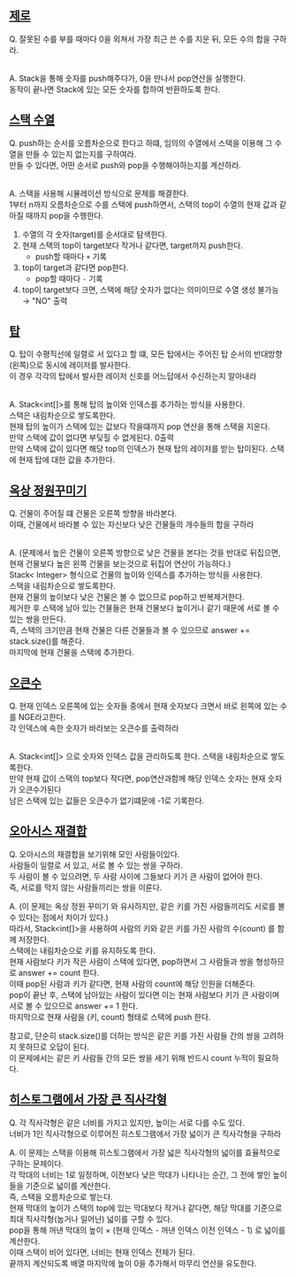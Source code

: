 [제로](https://www.acmicpc.net/problem/10773)
--
Q. 잘못된 수를 부를 때마다 0을 외쳐서 가장 최근 쓴 수를 지운 뒤, 모든 수의 합을 구하라.<br><br>

A. Stack<Integer>을 통해 숫자를 push해주다가, 0을 만나서 pop연산을 실행한다.<br>
동작이 끝나면 Stack에 있는 모든 숫자를 합하여 반환하도록 한다. 

[스택 수열](https://www.acmicpc.net/problem/1874)
--
Q. push하는 순서를 오름차순으로 한다고 하떄, 임의의 수열에서 스택을 이용해 그 수열을 만들 수 있는지 없는지를 구하여라.<br>
만들 수 있다면, 어떤 순서로 push와 pop을 수행해야하는지를 계산하라.<br><br>

A. 스택을 사용해 시뮬레이션 방식으로 문제를 해결한다.<br>
1부터 n까지 오름차순으로 수를 스택에 push하면서, 스택의 top이 수열의 현재 값과 같아질 때까지 pop을 수행한다.<br>
1. 수열의 각 숫자(target)를 순서대로 탐색한다. <br>
2. 현재 스택의 top이 target보다 작거나 같다면, target까지 push한다.<br>
    - push할 때마다 `+` 기록<br>
3. top이 target과 같다면 pop한다. <br>
    - pop할 때마다 `-` 기록<br>
4. top이 target보다 크면, 스택에 해당 숫자가 없다는 의미이므로 수열 생성 불가능 → "NO" 출력<br>

[탑](https://www.acmicpc.net/problem/2493)
--
Q. 탑이 수평직선에 일렬로 서 있다고 할 떄, 모든 탑에서는 주어진 탑 순서의 반대방향(왼쪽)으로 동시에 레이저를 발사한다.<br>
이 경우 각각의 탑에서 발사한 레이저 신호를 어느답에서 수신하는지 알아내라<br><br>

A. Stack<int[]>를 통해 탑의 높이와 인덱스를 추가하는 방식을 사용한다.<br>
스택은 내림차순으로 쌓도록한다. <br>
현재 탑의 높이가 스택에 있는 값보다 작을떄까지 pop 연산을 통해 스택을 지운다.<br>
만약 스택에 값이 없다면 부딪힐 수 없게된다. 0출력 <br>
만약 스택에 값이 있다면 해당 top의 인덱스가 현재 탑의 레이저를 받는 탑이된다. 
스택에 현재 탑에 대한 값을 추가한다. <br>

[옥상 정원꾸미기](https://www.acmicpc.net/problem/6198)
--
Q. 건물이 주어질 떄 건물은 오른쪽 방향을 바라본다.<br>
이때, 건물에서 바라볼 수 있는 자신보다 낮은 건물들의 개수들의 합을 구하라<br><br>

A. (문제에서 높은 건물이 오른쪽 방향으로 낮은 건물을 본다는 것을 반대로 뒤집으면,<br>
현재 건물보다 높은 왼쪽 건물을 보는것으로 뒤집어 연산이 가능하다.)<br>
Stack< Integer> 형식으로 건물의 높이와 인덱스를 추가하는 방식을 사용한다.<br>
스택을 내림차순으로 쌓도록한다.<br> 
현재 건물의 높이보다 낮은 건물은 볼 수 없으므로 pop하고 반복제거한다.<br>
제거한 후 스택에 남아 있는 건물들은 현재 건물보다 높이거나 같기 때문에 서로 볼 수 있는 쌍을 만든다.<br>
즉, 스택의 크기만큼 현재 건물은 다른 건물들과 볼 수 있으므로 answer += stack.size()를 해준다.<br>
마지막에 현재 건물을 스택에 추가한다.<br>

[오큰수](https://www.acmicpc.net/problem/17298)
--
Q. 현재 인덱스 오른쪽에 있는 숫자들 중에서 현재 숫자보다 크면서 바로 왼쪽에 있는 수를 NGE라고한다.<br>
각 인덱스에 속한 숫자가 바라보는 오큰수를 출력하라<br><br>

A. Stack<int[]> 으로 숫자와 인덱스 값을 관리하도록 한다. 
스택을 내림차순으로 쌓도록한다.<br>
만약 현재 값이 스택의 top보다 작다면, pop연산과함께 해당 인덱스 숫자는 현재 숫자가 오큰수가된다<br>
남은 스택에 있는 값들은 오큰수가 없기떄문에 -1로 기록한다.<br>

[오아시스 재결합](https://www.acmicpc.net/problem/3015)
--
Q. 오아시스의 재결합을 보기위해 모인 사람들이있다.<br>
사람들이 일렬로 서 있고, 서로 볼 수 있는 쌍을 구하라.<br>
두 사람이 볼 수 있으려면, 두 사람 사이에 그들보다 키가 큰 사람이 없어야 한다.<br>
즉, 서로를 막지 않는 사람들끼리는 쌍을 이룬다.<br>

A. (이 문제는 옥상 정원 꾸미기 와 유사하지만, 같은 키를 가진 사람들끼리도 서로를 볼 수 있다는 점에서 차이가 있다.)<br>
따라서,  Stack<int[]>을 사용하여 사람의 키와 같은 키를 가진 사람의 수(count) 를 함께 저장한다.<br>
스택에는 내림차순으로 키를 유지하도록 한다.<br>
현재 사람보다 키가 작은 사람이 스택에 있다면, pop하면서 그 사람들과 쌍을 형성하므로 answer += count 한다.<br>
이때 pop된 사람과 키가 같다면, 현재 사람의 count에 해당 인원을 더해준다.<br>
pop이 끝난 후, 스택에 남아있는 사람이 있다면 이는 현재 사람보다 키가 큰 사람이며 서로 볼 수 있으므로 answer += 1 한다.<br>
마지막으로 현재 사람을 (키, count) 형태로 스택에 push 한다.<br>

참고로, 단순히 stack.size()를 더하는 방식은 같은 키를 가진 사람들 간의 쌍을 고려하지 못하므로 오답이 된다.<br>
이 문제에서는 같은 키 사람들 간의 모든 쌍을 세기 위해 반드시 count 누적이 필요하다.<br>

[히스토그램에서 가장 큰 직사각형](https://www.acmicpc.net/problem/6549)
--
Q.  각 직사각형은 같은 너비를 가지고 있지만, 높이는 서로 다를 수도 있다.<br>
너비가 1인 직사각형으로 이루어진 히스토그램에서 가장 넓이가 큰 직사각형을 구하라<br>

A. 이 문제는 스택을 이용해 히스토그램에서 가장 넓은 직사각형의 넓이를 효율적으로 구하는 문제이다.<br>
각 막대의 너비는 1로 일정하며, 이전보다 낮은 막대가 나타나는 순간, 그 전에 쌓인 높이들을 기준으로 넓이를 계산한다.<br>
즉, 스택을 오름차순으로 쌓는다.<br>
현재 막대의 높이가 스택의 top에 있는 막대보다 작거나 같다면, 해당 막대를 기준으로 최대 직사각형(눕거나 일어난) 넓이를 구할 수 있다.<br>
pop을 통해 꺼낸 막대의 높이 × (현재 인덱스 - 꺼낸 인덱스 이전 인덱스 - 1) 로 넓이를 계산한다.<br>
이때 스택이 비어 있다면, 너비는 현재 인덱스 전체가 된다.<br>
끝까지 계산되도록 배열 마지막에 높이 0을 추가해서 마무리 연산을 유도한다.

